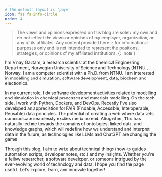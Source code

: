 ```yaml
---
# the default layout is 'page'
icon: fas fa-info-circle
order: 4
---
```


> The views and opinions expressed on this blog are solely my own and do not reflect the views or opinions of my employer, organization, or any of its affiliates. Any content provided here is for informational purposes only and is not intended to represent the positions, strategies, or opinions of my affiliated institutions.
{: .note } 

I'm Vinay Gautam, a research scientist at the Chemical Engineering Department, Norwegian University of Science and Technology (NTNU), Norway. I am a computer scientist with a Ph.D. from NTNU. I am interested in modelling and simulation, software development, data, biochem and electronics.

In my current role, I do software development activities related to modelling and simulation in chemical processes and materials modelling. On the tech side, I work with Python, Dockers, and DevOps. Recently I've also developed an appreciation for FAIR (Findable, Accessible, Interoperable, Reusable) data principles. The potential of creating a web where data sets communicate seamlessly excites me to no end. Altogether, This has naturally led me towards the domains of ontologies, linked data, and knowledge graphs, which will redefine how we understand and interpret data in the future, as technologies like LLMs and ChatGPT are changing the game!

Through this blog, I aim to write about technical things (how-to guides, automation scripts, developer notes, etc.) and my insights. Whether you're a fellow researcher, a software developer, or someone intrigued by the ever-evolving world of technology and data, I hope you find the page useful. Let’s explore, learn, and innovate together!

